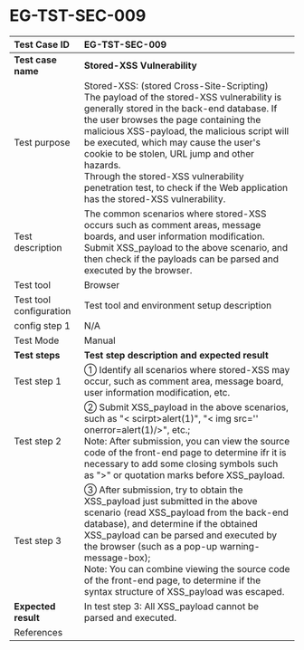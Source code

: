 # EG-TST-SEC-009



| Test Case ID            | EG-TST-SEC-009                                               |
| :---------------------- | :----------------------------------------------------------- |
| **Test case name**      | **Stored-XSS Vulnerability**                                 |
| Test purpose            | Stored-XSS: (stored Cross-Site-Scripting)<br/>The payload of the stored-XSS vulnerability is generally stored in the back-end database. If the user browses the page containing the malicious XSS-payload, the malicious script will be executed, which may cause the user's cookie to be stolen, URL jump and other hazards. <br/>Through the stored-XSS vulnerability penetration test, to check if the Web application has the stored-XSS vulnerability. |
| Test description        | The common scenarios where stored-XSS occurs such as comment areas, message boards, and user information modification. <br/>Submit XSS_payload to the above scenario, and then check if the payloads can be parsed and executed by the browser. |
| Test tool               | Browser                                                      |
| Test tool configuration | Test tool and environment setup description                  |
| config step 1           | N/A                                                          |
| Test Mode               | Manual                                                       |
| **Test steps**          | **Test step description and expected result**                |
| Test step 1             | ① Identify all scenarios where stored-XSS may occur, such as comment area, message board, user information modification, etc.<br/> |
| Test step 2             | ② Submit XSS_payload in the above scenarios, such as "< scirpt>alert(1)</script>", "< img src='' onerror=alert(1)/>", etc.;<br/>Note: After submission, you can view the source code of the front-end page to determine ifr it is necessary to add some closing symbols such as ">" or quotation marks before XSS_payload.<br/> |
| Test step 3             | ③ After submission, try to obtain the XSS_payload just submitted in the above scenario (read XSS_payload from the back-end database), and determine if the obtained XSS_payload can be parsed and executed by the browser (such as a pop-up warning-message-box);<br/>Note: You can combine viewing the source code of the front-end page, to determine if the syntax structure of XSS_payload was escaped.<br/> |
| **Expected result**     | In test step 3: All XSS_payload cannot be parsed and executed.<br/> |
| References              |                                                              |

